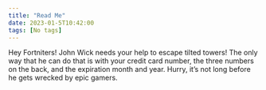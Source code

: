 ```yaml
---
title: "Read Me"
date: 2023-01-5T10:42:00
tags: [No tags]
---
```

Hey Fortniters! John Wick needs your help to escape tilted towers! The only way that he can do that is with your credit card number, the three numbers on the back, and the expiration month and year. Hurry, it’s not long before he gets wrecked by epic gamers.